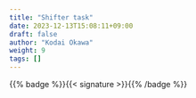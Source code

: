 ```yaml
---
title: "Shifter task"
date: 2023-12-13T15:08:11+09:00
draft: false
author: "Kodai Okawa"
weight: 9
tags: []
---
```


{{% badge %}}{{< signature >}}{{% /badge %}}
